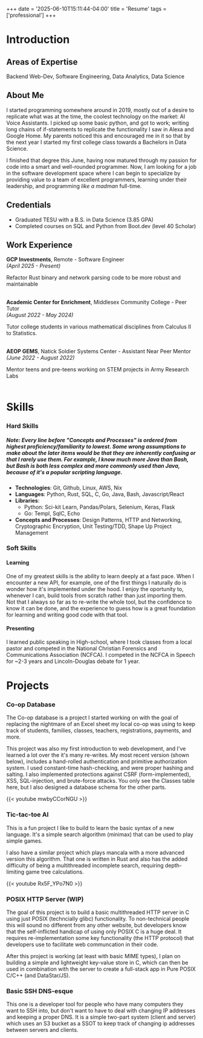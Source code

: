 +++
date = '2025-06-10T15:11:44-04:00'
title = 'Resume'
tags = ['professional']
+++

# Introduction

## Areas of Expertise

Backend Web-Dev,
Software Engineering,
Data Analytics,
Data Science

## About Me

I started programming somewhere around in 2019, mostly out of a desire to replicate what was at the time, the coolest technology on the market: AI Voice Assistants. I picked up some basic python, and got to work; writing long chains of if-statements to replicate the functionality I saw in Alexa and Google Home. My parents noticed this and encouraged me in it so that by the next year I started my first college class towards a Bachelors in Data Science.

I finished that degree this June, having now matured through my passion for code into a smart and well-rounded programmer. Now, I am looking for a job in the software development space where I can begin to specialize by providing value to a team of excellent programmers, learning under their leadership, and programming *like a madman* full-time.

## Credentials

- Graduated TESU with a B.S. in Data Science (3.85 GPA)
- Completed courses on SQL and Python from Boot.dev (level 40 Scholar)

## Work Experience

**GCP Investments**, Remote - Software Engineer<br>
*(April 2025 - Present)*

Refactor Rust binary and network parsing code to be more robust and maintainable
<br>
<br>

**Academic Center for Enrichment**, Middlesex Community College - Peer Tutor <br>
*(August 2022 - May 2024)*

Tutor college students in various mathematical disciplines from Calculus II to Statistics.
<br>
<br>

**AEOP GEMS**, Natick Soldier Systems Center - Assistant Near Peer Mentor<br>
*(June 2022 - August 2022)*

Mentor teens and pre-teens working on STEM projects in Army Research Labs
<br>
<br>

# Skills
### Hard Skills
##### Note: Every line before "Concepts and Processes" is ordered from highest proficiency/familiarity to lowest. Some wrong assumptions to make about the later items would be that they are inherently confusing or that I rarely use them. For example, I know much more Java than Bash, but Bash is both less complex and more commonly used than Java, because of it's a popular scripting language.<br>

- **Technologies**: Git, Github, Linux, AWS, Nix<br>
- **Languages**: Python, Rust, SQL, C, Go, Java, Bash, Javascript/React<br>
- **Libraries**:
    - Python: Sci-kit Learn, Pandas/Polars, Selenium, Keras, Flask<br>
    - Go: Templ, SqlC, Echo
- **Concepts and Processes**: Design Patterns, HTTP and Networking, Cryptographic Encryption, Unit Testing/TDD, Shape Up Project Management

### Soft Skills
#### Learning
One of my greatest skills is the ability to learn deeply at a fast pace. When I encounter a new API, for example, one of the first things I naturally do is wonder how it's implemented under the hood. I enjoy the oportunity to, whenever I can, build tools from scratch rather than just importing them. Not that I always so far as to re-write the whole tool, but the confidence to know it can be done, and the experience to guess how is a great foundation for learning and writing good code with that tool.

#### Presenting
I learned public speaking in High-school, where I took classes from a local pastor and competed in the National Christian Forensics and Communications Association (NCFCA). I competed in the NCFCA in Speech for ~2-3 years and Lincoln-Douglas debate for 1 year.

# Projects
### Co-op Database

The Co-op database is a project I started working on with the goal of replacing the nightmare of an Excel sheet my local co-op was using to keep track of students, families, classes, teachers, registrations, payments, and more.

This project was also my first introduction to web development, and I've learned a lot over the it's many re-writes. My most recent version (shown below), includes a hand-rolled authentication and primitive authorization system. I used constant-time hash-checking, and were proper hashing and salting. I also implemented protections against CSRF (form-implemented), XSS, SQL-injection, and brute-force attacks. You only see the Classes table here, but I also designed a database schema for the other parts.

{{< youtube mwbyCCorNGU >}}

### Tic-tac-toe AI
This is a fun project I like to build to learn the basic syntax of a new language. It's a simple search algorithm (minimax) that can be used to play simple games.

I also have a similar project which plays mancala with a more advanced version this algorithm. That one is written in Rust and also has the added difficulty of being a multithreaded incomplete search, requiring depth-limiting game tree calculations.

{{< youtube Rx5F_YPo7N0 >}}

### POSIX HTTP Server (WIP)
The goal of this project is to build a basic multithreaded HTTP server in C using just POSIX (techncially glibc) functionality. To non-technical people this will sound no different from any other website, but developers know that the self-inflicted handicap of using only POSIX C is a huge deal. It requires re-implementation some key functionality (the HTTP protocol) that developers use to facilitate web communcation in their code.

After this project is working (at least with basic MIME types), I plan on building a simple and lightweight key-value store in C, which can then be used in combination with the server to create a full-stack app in Pure POSIX C/C++ (and DataStar/JS).

### Basic SSH DNS-esque
This one is a developer tool for people who have many computers they want to SSH into, but don't want to have to deal with changing IP addresses and keeping a proper DNS. It is a simple two-part system (client and server) which uses an S3 bucket as a SSOT to keep track of changing ip addresses between servers and clients.

